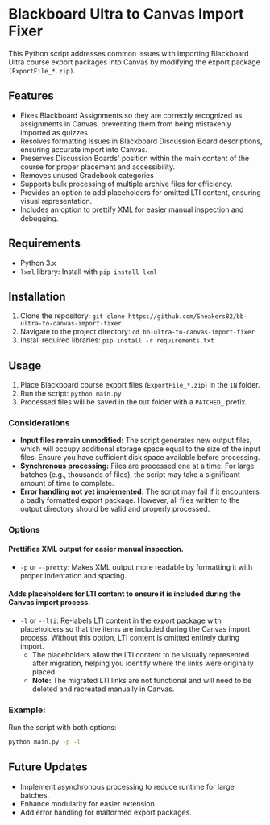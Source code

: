# Blackboard Ultra to Canvas Import Fixer
This Python script addresses common issues with importing Blackboard Ultra course export packages into Canvas by 
modifying the export package `(ExportFile_*.zip)`. 


## Features
- Fixes Blackboard Assignments so they are correctly recognized as assignments in Canvas, preventing them from being 
mistakenly imported as quizzes.
- Resolves formatting issues in Blackboard Discussion Board descriptions, ensuring accurate import into Canvas.
- Preserves Discussion Boards' position within the main content of the course for proper placement and accessibility.
- Removes unused Gradebook categories
- Supports bulk processing of multiple archive files for efficiency.
- Provides an option to add placeholders for omitted LTI content, ensuring visual representation.
- Includes an option to prettify XML for easier manual inspection and debugging.

## Requirements
- Python 3.x
- `lxml` library: Install with `pip install lxml`

## Installation
1. Clone the repository: `git clone https://github.com/Sneakers82/bb-ultra-to-canvas-import-fixer`
2. Navigate to the project directory: `cd bb-ultra-to-canvas-import-fixer`
3. Install required libraries: `pip install -r requirements.txt`

## Usage
1. Place Blackboard course export files (`ExportFile_*.zip`) in the `IN` folder.
2. Run the script: `python main.py`
3. Processed files will be saved in the `OUT` folder with a `PATCHED_` prefix.

### Considerations
- **Input files remain unmodified:** The script generates new output files, which will occupy additional storage space 
equal to the size of the input files. Ensure you have sufficient disk space available before processing.  
- **Synchronous processing:** Files are processed one at a time. For large batches (e.g., thousands of files), the 
script may take a significant amount of time to complete.
- **Error handling not yet implemented:** The script may fail if it encounters a badly formatted export package. 
However, all files written to the output directory should be valid and properly processed.

### Options

#### Prettifies XML output for easier manual inspection.
- `-p` or `--pretty`: Makes XML output more readable by formatting it with proper indentation and spacing.

#### Adds placeholders for LTI content to ensure it is included during the Canvas import process.
- `-l` or `--lti`: Re-labels LTI content in the export package with placeholders so that the items are included during 
the Canvas import process. Without this option, LTI content is omitted entirely during import.
  - The placeholders allow the LTI content to be visually represented after migration, helping you identify where the 
  links were originally placed.
  - **Note:** The migrated LTI links are not functional and will need to be deleted and recreated manually in Canvas.


### Example:
Run the script with both options:
```bash
python main.py -p -l
```

## Future Updates
- Implement asynchronous processing to reduce runtime for large batches.
- Enhance modularity for easier extension.
- Add error handling for malformed export packages.



